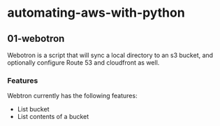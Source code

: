 # automating-aws-with-python


## 01-webotron

Webotron is a script that will sync a local directory to an s3 bucket, and optionally configure Route 53 and cloudfront as well.

### Features

Webtron currently has the following features:

- List bucket
- List contents of a bucket

